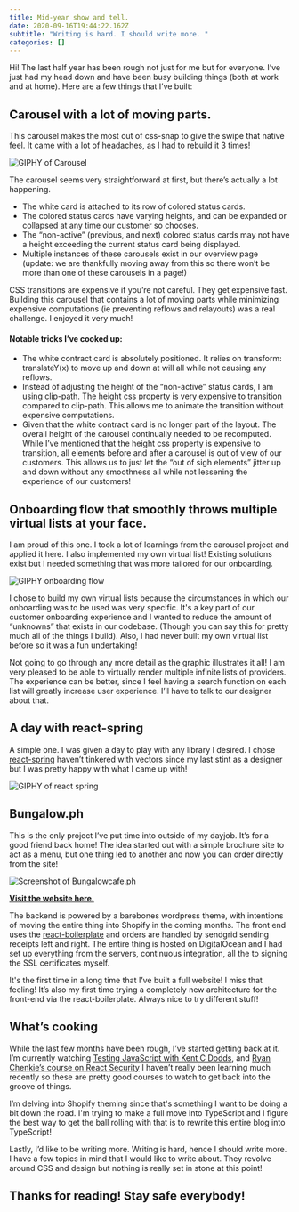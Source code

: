 ```yaml
---
title: Mid-year show and tell.
date: 2020-09-16T19:44:22.162Z
subtitle: "Writing is hard. I should write more. "
categories: []
---
```

Hi! The last half year has been rough not just for me but for everyone. I’ve just had my head down and have been busy building things (both at work and at home). Here are a few things that I’ve built:



## Carousel with a lot of moving parts.

This carousel makes the most out of css-snap to give the swipe that native feel. It came with a lot of headaches, as I had to rebuild it 3 times!

![GIPHY of Carousel](https://media.giphy.com/media/c1EsfSq68Zxv1J3SK9/giphy.gif)

The carousel seems very straightforward at first, but there’s actually a lot happening.

* The white card is attached to its row of colored status cards.
* The colored status cards have varying heights, and can be expanded or collapsed at any time our customer so chooses.
* The “non-active” (previous, and next) colored status cards may not have a height exceeding the current status card being displayed.
* Multiple instances of these carousels exist in our overview page (update: we are thankfully moving away from this so there won’t be more than one of these carousels in a page!)

CSS transitions are expensive if you’re not careful. They get expensive fast. Building this carousel that contains a lot of moving parts while minimizing expensive computations (ie preventing reflows and relayouts) was a real challenge. I enjoyed it very much!

#### **Notable tricks I’ve cooked up:**

* The white contract card is absolutely positioned. It relies on transform: translateY(x) to move up and down at will all while not causing any reflows.
* Instead of adjusting the height of the “non-active” status cards, I am using clip-path. The height css property is very expensive to transition compared to clip-path. This allows me to animate the transition without expensive computations.
* Given that the white contract card is no longer part of the layout. The overall height of the carousel continually needed to be recomputed. While I’ve mentioned that the height css property is expensive to transition, all elements before and after a carousel is out of view of our customers. This allows us to just let the “out of sigh elements” jitter up and down without any smoothness all while not lessening the experience of our customers!



## Onboarding flow that smoothly throws multiple virtual lists at your face.

I am proud of this one. I took a lot of learnings from the carousel project and applied it here. I also implemented my own virtual list! Existing solutions exist but I needed something that was more tailored for our onboarding.

![GIPHY onboarding flow](https://media.giphy.com/media/bZ6wQHwAogaRybqFtM/giphy.gif)

I chose to build my own virtual lists because the circumstances in which our onboarding was to be used was very specific. It's a key part of our customer onboarding experience and I wanted to reduce the amount of “unknowns” that exists in our codebase. (Though you can say this for pretty much all of the things I build). Also, I had never built my own virtual list before so it was a fun undertaking!

Not going to go through any more detail as the graphic illustrates it all! I am very pleased to be able to virtually render multiple infinite lists of providers. The experience can be better, since I feel having a search function on each list will greatly increase user experience. I’ll have to talk to our designer about that.



## A day with react-spring

A simple one. I was given a day to play with any library I desired. I chose [](https://www.react-spring.io/)[react-spring](https://www.react-spring.io/) haven’t tinkered with vectors since my last stint as a designer but I was pretty happy with what I came up with!

![GIPHY of react spring](https://media.giphy.com/media/xVfNqZJRPKzYY0S2d1/giphy.gif)



## Bungalow.ph

This is the only project I’ve put time into outside of my dayjob. It’s for a good friend back home! The idea started out with a simple brochure site to act as a menu, but one thing led to another and now you can order directly from the site!

![Screenshot of Bungalowcafe.ph](/images/uploads/screenshot-2020-09-16-at-20.08.23.png)

**[Visit the website here.](https://bungalowcafe.ph)**

The backend is powered by a barebones wordpress theme, with intentions of moving the entire thing into Shopify in the coming months. The front end uses the [react-boilerplate](https://github.com/react-boilerplate/react-boilerplate) and orders are handled by sendgrid sending receipts left and right. The entire thing is hosted on DigitalOcean and I had set up everything from the servers, continuous integration, all the to signing the SSL certificates myself.

It's the first time in a long time that I’ve built a full website! I miss that feeling! It’s also my first time trying a completely new architecture for the front-end via the react-boilerplate. Always nice to try different stuff!



## What’s cooking

While the last few months have been rough, I’ve started getting back at it. I’m currently watching [Testing JavaScript with Kent C Dodds](https://testingjavascript.com/), and [Ryan Chenkie’s course on React Security](https://courses.reactsecurity.io/react-security-fundamentals) I haven’t really been learning much recently so these are pretty good courses to watch to get back into the groove of things.

I’m delving into Shopify theming since that's something I want to be doing a bit down the road. I'm trying to make a full move into TypeScript and I figure the best way to get the ball rolling with that is to rewrite this entire blog into TypeScript!

Lastly, I’d like to be writing more. Writing is hard, hence I should write more. I have a few topics in mind that I would like to write about. They revolve around CSS and design but nothing is really set in stone at this point!


## Thanks for reading! Stay safe everybody!